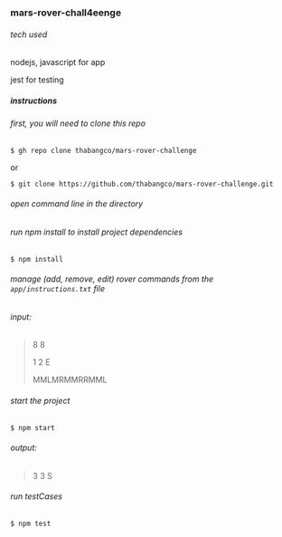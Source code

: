### mars-rover-chall4eenge

###### tech used

nodejs, javascript for app

jest for testing

##### instructions

###### first, you will need to clone this repo

`$ gh repo clone thabangco/mars-rover-challenge`

or

`$ git clone https://github.com/thabangco/mars-rover-challenge.git`

###### open command line in the directory

###### run npm install to install project dependencies

`$ npm install`


###### manage (add, remove, edit) rover commands from the `app/instructions.txt` file

###### input:

> 8 8
>
> 1 2 E
>
> MMLMRMMRRMML


###### start the project

`$ npm start`

###### output:

> 3 3 S

###### run testCases

`$ npm test`

